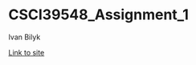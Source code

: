 # CSCI39548_Assignment_1
Ivan Bilyk

[Link to site](https://vanya-227.github.io/CSCI39548_Assignment_1/)
